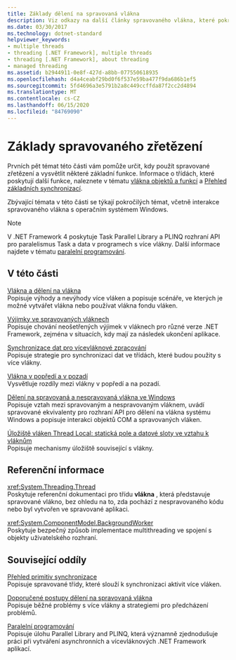 ```yaml
---
title: Základy dělení na spravovaná vlákna
description: Viz odkazy na další články spravovaného vlákna, které pokrývají témata, například výjimky, synchronizaci dat, popředí & vlákny na pozadí, místní úložiště a další.
ms.date: 03/30/2017
ms.technology: dotnet-standard
helpviewer_keywords:
- multiple threads
- threading [.NET Framework], multiple threads
- threading [.NET Framework], about threading
- managed threading
ms.assetid: b2944911-0e8f-427d-a8bb-077550618935
ms.openlocfilehash: d4a4ceabf29bd0f6f537e59ba477f9da686b1ef5
ms.sourcegitcommit: 5fd4696a3e5791b2a8c449ccffda87f2cc2d4894
ms.translationtype: MT
ms.contentlocale: cs-CZ
ms.lasthandoff: 06/15/2020
ms.locfileid: "84769090"
---
```

# <a name="managed-threading-basics"></a>Základy spravovaného zřetězení

Prvních pět témat této části vám pomůže určit, kdy použít spravované zřetězení a vysvětlit některé základní funkce. Informace o třídách, které poskytují další funkce, naleznete v tématu [vlákna objektů a funkcí](threading-objects-and-features.md) a [Přehled základních synchronizací](overview-of-synchronization-primitives.md).  
  
 Zbývající témata v této části se týkají pokročilých témat, včetně interakce spravovaného vlákna s operačním systémem Windows.  
  
> [!NOTE]
> V .NET Framework 4 poskytuje Task Parallel Library a PLINQ rozhraní API pro paralelismus Task a data v programech s více vlákny. Další informace najdete v tématu [paralelní programování](../parallel-programming/index.md).  
  
## <a name="in-this-section"></a>V této části

 [Vlákna a dělení na vlákna](threads-and-threading.md)  
 Popisuje výhody a nevýhody více vláken a popisuje scénáře, ve kterých je možné vytvářet vlákna nebo používat vlákna fondu vláken.  
  
 [Výjimky ve spravovaných vláknech](exceptions-in-managed-threads.md)  
 Popisuje chování neošetřených výjimek v vláknech pro různé verze .NET Framework, zejména v situacích, kdy mají za následek ukončení aplikace.  
  
 [Synchronizace dat pro vícevláknové zpracování](synchronizing-data-for-multithreading.md)  
 Popisuje strategie pro synchronizaci dat ve třídách, které budou použity s více vlákny.  
  
 [Vlákna v popředí a v pozadí](foreground-and-background-threads.md)  
 Vysvětluje rozdíly mezi vlákny v popředí a na pozadí.  
  
 [Dělení na spravovaná a nespravovaná vlákna ve Windows](managed-and-unmanaged-threading-in-windows.md)  
 Popisuje vztah mezi spravovaným a nespravovaným vláknem, uvádí spravované ekvivalenty pro rozhraní API pro dělení na vlákna systému Windows a popisuje interakci objektů COM a spravovaných vláken.  
  
 [Úložiště vláken Thread Local: statická pole a datové sloty ve vztahu k vláknům](thread-local-storage-thread-relative-static-fields-and-data-slots.md)  
 Popisuje mechanismy úložiště související s vlákny.  
  
## <a name="reference"></a>Referenční informace

 <xref:System.Threading.Thread>  
 Poskytuje referenční dokumentaci pro třídu **vlákna** , která představuje spravované vlákno, bez ohledu na to, zda pochází z nespravovaného kódu nebo byl vytvořen ve spravované aplikaci.  
  
 <xref:System.ComponentModel.BackgroundWorker>  
 Poskytuje bezpečný způsob implementace multithreading ve spojení s objekty uživatelského rozhraní.  
  
## <a name="related-sections"></a>Související oddíly

 [Přehled primitiv synchronizace](overview-of-synchronization-primitives.md)  
 Popisuje spravované třídy, které slouží k synchronizaci aktivit více vláken.  
  
 [Doporučené postupy dělení na spravovaná vlákna](managed-threading-best-practices.md)  
 Popisuje běžné problémy s více vlákny a strategiemi pro předcházení problémů.  
  
 [Paralelní programování](../parallel-programming/index.md)  
 Popisuje úlohu Parallel Library and PLINQ, která významně zjednodušuje práci při vytváření asynchronních a vícevláknových .NET Framework aplikací.
